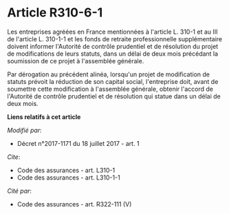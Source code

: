 # Article R310-6-1

Les entreprises agréées en France mentionnées à l'article L. 310-1 et au III de l'article L. 310-1-1  et les fonds de
retraite professionnelle supplémentaire doivent informer l'Autorité de contrôle prudentiel et de résolution du projet de
modifications de leurs statuts, dans un délai de deux mois précédant la soumission de ce projet à l'assemblée générale.

Par dérogation au précédent alinéa, lorsqu'un projet de modification de statuts prévoit la réduction de son capital social,
l'entreprise doit, avant de soumettre cette modification à l'assemblée générale, obtenir l'accord de l'Autorité de contrôle
prudentiel et de résolution qui statue dans un délai de deux mois.

**Liens relatifs à cet article**

_Modifié par_:

  - Décret n°2017-1171 du 18 juillet 2017 - art. 1

_Cite_:

  - Code des assurances - art. L310-1
  - Code des assurances - art. L310-1-1

_Cité par_:

  - Code des assurances - art. R322-111 (V)
